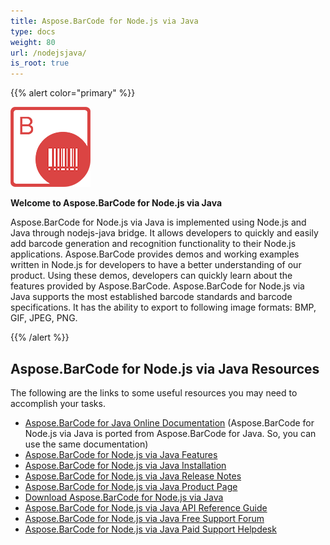 ```yaml
---
title: Aspose.BarCode for Node.js via Java
type: docs
weight: 80
url: /nodejsjava/
is_root: true
---
```


{{% alert color="primary" %}} 

![todo:image_alt_text](aspose-barcode-for-node-js-via-java-home_1)

**Welcome to Aspose.BarCode for Node.js via Java**

Aspose.BarCode for Node.js via Java is implemented using Node.js and Java through nodejs-java bridge. It allows developers to quickly and easily add barcode generation and recognition functionality to their Node.js applications. Aspose.BarCode provides demos and working examples written in Node.js for developers to have a better understanding of our product. Using these demos, developers can quickly learn about the features provided by Aspose.BarCode. 
Aspose.BarCode for Node.js via Java supports the most established barcode standards and barcode specifications. It has the ability to export to following image formats: BMP, GIF, JPEG, PNG. 

{{% /alert %}} 


## **Aspose.BarCode for Node.js via Java Resources**
The following are the links to some useful resources you may need to accomplish your tasks.

- [Aspose.BarCode for Java Online Documentation](https://docs.aspose.com/barcode/java/) (Aspose.BarCode for Node.js via Java is ported from Aspose.BarCode for Java. So, you can use the same documentation)
- [Aspose.BarCode for Node.js via Java Features](https://docs.aspose.com/barcode/java/aspose-barcode-for-node-js-via-java-features/)
- [Aspose.BarCode for Node.js via Java Installation](https://docs.aspose.com/barcode/java/aspose-barcode-for-node-js-via-java-installation/)
- [Aspose.BarCode for Node.js via Java Release Notes](https://docs.aspose.com/barcode/java/node-js-via-java-release-notes/)
- [Aspose.BarCode for Node.js via Java Product Page](https://products.aspose.com/barcode/nodejs-java)
- [Download Aspose.BarCode for Node.js via Java](https://downloads.aspose.com/barcode/nodejs)
- [Aspose.BarCode for Node.js via Java API Reference Guide](https://docs.aspose.com/barcode/java/api-reference/)
- [Aspose.BarCode for Node.js via Java Free Support Forum](https://forum.aspose.com/c/barcode)
- [Aspose.BarCode for Node.js via Java Paid Support Helpdesk](https://helpdesk.aspose.com/)








